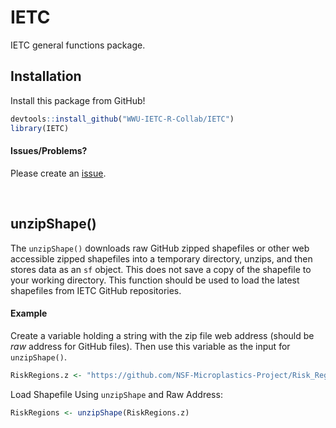 # IETC
IETC general functions package.

## Installation

Install this package from GitHub!

```R
devtools::install_github("WWU-IETC-R-Collab/IETC")
library(IETC)
```

#### Issues/Problems?

Please create an [issue](https://github.com/NSF-Microplastics-Project/Risk_Region.shapefile/issues).

<br>

## unzipShape()

The `unzipShape()` downloads raw GitHub zipped shapefiles or other web accessible zipped shapefiles into a temporary directory, unzips, and then stores data as an `sf` object. This does not save a copy of the shapefile to your working directory. This function should be used to load the latest shapefiles from IETC GitHub repositories.

#### Example

Create a variable holding a string with the zip file web address (should be *raw* address for GitHub files). Then use this variable as the input for `unzipShape()`.

```R
RiskRegions.z <- "https://github.com/NSF-Microplastics-Project/Risk_Region.shapefile/raw/main/Data/SFB_RiskRegions_20210304.zip"
```

Load Shapefile Using `unzipShape` and Raw Address:

```R
RiskRegions <- unzipShape(RiskRegions.z)
```

